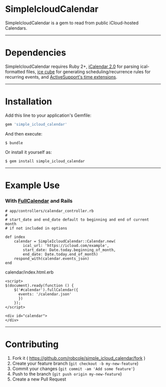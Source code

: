 # SimpleIcloudCalendar

SimpleIcloudCalendar is a gem to read from public iCloud-hosted
Calendars.

---

# Dependencies

SimpleIcloudCalendar requires Ruby 2+, [iCalendar 2.0](https://github.com/icalendar/icalendar) for parsing ical-formatted files, [ice cube](https://github.com/seejohnrun/ice_cube) for generating scheduling/recurrence rules for recurring events, and [ActiveSupport's time extensions](http://edgeguides.rubyonrails.org/active_support_core_extensions.html).

---
# Installation

Add this line to your application's Gemfile:

```ruby
gem 'simple_icloud_calendar'
```

And then execute:

    $ bundle

Or install it yourself as:

    $ gem install simple_icloud_calendar

---

# Example Use

### With [FullCalendar](http://fullcalendar.io/) and Rails


```
# app/controllers/calendar_controller.rb
#
# start_date and end_date default to beginning and end of current month
# if not included in options

def index
	calendar = SimpleIcloudCalendar::Calendar.new(
		ical_url: 'https://icloud.com/example',
		start_date: Date.today.beginning_of_month,
		end_date: Date.today.end_of_month)
	respond_with(calendar.events_json)
end
```

calendar/index.html.erb
```
<script>
$(document).ready(function () {
    $('#calendar').fullCalendar({
      events: '/calendar.json'
      })
    });
</script>

<div id="calendar">
</div>
```

---
# Contributing

1. Fork it ( https://github.com/robcole/simple_icloud_calendar/fork )
2. Create your feature branch (`git checkout -b my-new-feature`)
3. Commit your changes (`git commit -am 'Add some feature'`)
4. Push to the branch (`git push origin my-new-feature`)
5. Create a new Pull Request
